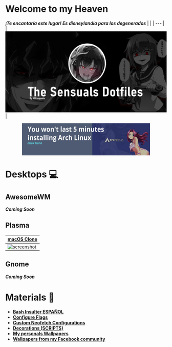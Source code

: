 # Welcome to my Heaven
***¡Te encantaría este lugar! Es disneylandia para los degenerados***
|  |
| --- |
| ![screenshot](https://github.com/Hblanqueto/The-Sensuals-Dotfiles/blob/master/Images%20to%20the%20Repository/Bg.png) |

<div align="center">

<a href="https://github.com/victor-bayas/simplyarch"> <img src="https://github.com/Hblanqueto/The-Sensuals-Dotfiles/blob/master/Images%20to%20the%20Repository/template.png" align="center" height="100px"> </a>

 </div>



# Desktops 💻

## AwesomeWM
***Coming Soon***

## Plasma
 | **[macOS Clone](https://github.com/The-Sensual-Dotfiles/Plasma-Catalina-Rice)**|
 | --- |
 |  <a href="https://github.com/The-Sensual-Dotfiles/Plasma-Catalina-Rice"> ![screenshot](https://github.com/The-Sensual-Dotfiles/Plasma-Catalina-Rice/blob/main/Pictures/01.png) |

## Gnome
***Coming Soon***


# Materials 📂

- **[Bash Insulter ESPAÑOL](https://github.com/The-Sensual-Dotfiles/Bash-Insulter-Spanish-Edition)**
- **[Configure Flags](https://github.com/The-Sensual-Dotfiles/flags-config)**
- **[Custom Neofetch Configurations](https://github.com/The-Sensual-Dotfiles/Custom-Neofetch)**
- **[Decorations (SCRIPTS)](https://github.com/The-Sensual-Dotfiles/Decorations)**
- **[My personals Wallpapers](https://github.com/The-Sensual-Dotfiles/My-Wallpapers)**
- **[Wallpapers from my Facebook community](https://github.com/XUnix-Corp/Wallpapers-Zone)**
